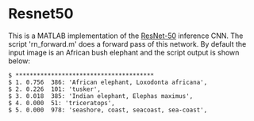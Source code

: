 # Resnet50
This is a MATLAB implementation of the [ResNet-50](https://dgschwend.github.io/netscope/#/preset/resnet-50) inference CNN. 
The script 'rn_forward.m' does a forward pass of this network. By default the input image is an African bush elephant and
the script output is shown below:

```
$ ***************************************
$ 1. 0.756  386: 'African elephant, Loxodonta africana',
$ 2. 0.226  101: 'tusker',
$ 3. 0.018  385: 'Indian elephant, Elephas maximus',
$ 4. 0.000  51: 'triceratops',
$ 5. 0.000  978: 'seashore, coast, seacoast, sea-coast',
```


